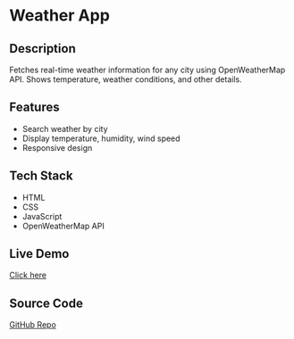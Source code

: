 # Weather App

## Description
Fetches real-time weather information for any city using OpenWeatherMap API. Shows temperature, weather conditions, and other details.

## Features
- Search weather by city
- Display temperature, humidity, wind speed
- Responsive design

## Tech Stack
- HTML
- CSS
- JavaScript
- OpenWeatherMap API

## Live Demo
[Click here](https://syedmohammed098.github.io/weather-app/)

## Source Code
[GitHub Repo](https://github.com/syedmohammed098/weather-app)
